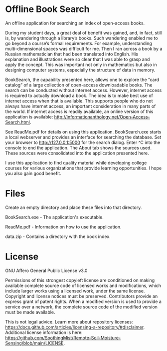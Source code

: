 # Offline Book Search
An offline application for searching an index of open-access books.

During my student days, a great deal of benefit was gained, and, in fact, still is, by wandering through a library’s books. Such wandering enabled me to go beyond a course’s formal requirements. For example, understanding multi-dimensional spaces was difficult for me. Then I ran across a book by a Russian mathematician that had been translated into English. His explanation and illustrations were so clear that I was able to grasp and apply the concept. This was important not only in mathematics but also in designing computer systems, especially the structure of data in memory.

BookSearch, the capability presented here, allows one to explore the “card catalog” of a large collection of open-access downloadable books. The search can be conducted without internet access. However, internet access is required to actually download a book. The idea is to make best use of internet access when that is available. This supports people who do not always have internet access, an important consideration in many parts of the world. If internet access is readily available, an online version of this application is available: http://informationanthology.net/Open-Access-Search.html.

See ReadMe.pdf for details on using this application. BookSearch.exe starts a local webserver and provides an interface for searching the database. Set your browser to http://127.0.0.1:5000 for the search dialog. Enter ^C into the console to end the application. The About tab shows the sources used. These sources were consolidated into the application presented here. 

I use this application to find quality material while developing college courses for various organizations that provide learning opportunities. I hope you also gain good benefit.

# Files
Create an empty directory and place these files into that directory.

BookSearch.exe - The application's executable.

ReadMe.pdf - Information on how to use the application.

data.zip - Contains a directory with the book index.

# License
GNU Affero General Public License v3.0

Permissions of this strongest copyleft license are conditioned on making available complete source code of licensed works and modifications, which include larger works using a licensed work, under the same license. Copyright and license notices must be preserved. Contributors provide an express grant of patent rights. When a modified version is used to provide a service over a network, the complete source code of the modified version must be made available.

This is not legal advice. Learn more about repository licenses: https://docs.github.com/articles/licensing-a-repository/#disclaimer. Additional license information is here: https://github.com/SoothingMist/Remote-Soil-Moisture-Sensing/blob/main/LICENSE.
